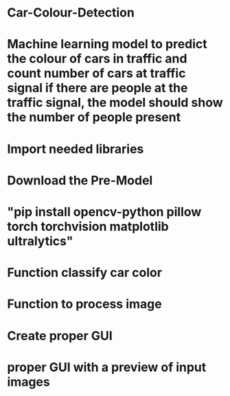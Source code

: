 # Car-Colour-Detection
# Machine learning model to predict the colour of cars in traffic and count  number of cars at  traffic signal if there are people at the traffic signal, the model should show the number of people present
# Import needed libraries
# Download the Pre-Model
# "pip install opencv-python pillow torch torchvision matplotlib ultralytics"
# Function classify car color
# Function to process image
# Create  proper GUI 
# proper GUI with a preview of input images

